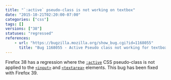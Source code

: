 ```yaml
---
title: "`:active` pseudo-class is not working on textbox"
date: "2015-10-21T02:20:00-07:00"
categories: ["css"]
tags: []
versions: ["38"]
statuses: "regressed"
references:
    - url: "https://bugzilla.mozilla.org/show_bug.cgi?id=1168055"
      title: "Bug 1168055 - Active Pseudo class not working for textbox in firefox 38"
---
```

Firefox 38 has a regression where the [`:active`](https://developer.mozilla.org/en-US/docs/Web/CSS/:active) CSS pseudo-class is not applied to the [`<input>`](https://developer.mozilla.org/en-US/docs/Web/HTML/Element/input) and [`<textarea>`](https://developer.mozilla.org/en-US/docs/Web/HTML/Element/textarea) elements. This bug has been fixed with Firefox 39.
